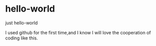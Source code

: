 # hello-world
just hello-world

I used github for the first time,and I know I will love the cooperation of coding like this.
